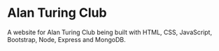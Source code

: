 # Alan Turing Club
A website for Alan Turing Club being built with HTML, CSS, JavaScript, Bootstrap, Node, Express and MongoDB.